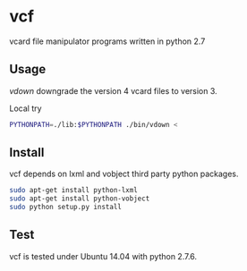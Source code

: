 vcf
===

vcard file manipulator programs written in python 2.7

Usage
-----

*vdown* downgrade the version 4 vcard files to version 3.


Local try

```bash
PYTHONPATH=./lib:$PYTHONPATH ./bin/vdown < 
```


Install
-------

vcf depends on lxml and vobject third party python packages. 

```bash
sudo apt-get install python-lxml
sudo apt-get install python-vobject
sudo python setup.py install
```

Test
----

vcf is tested under Ubuntu 14.04 with python 2.7.6.

